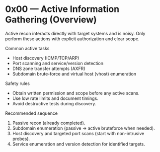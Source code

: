 # 0x00 — Active Information Gathering (Overview)

Active recon interacts directly with target systems and is noisy. Only perform these actions with explicit authorization and clear scope.

Common active tasks
- Host discovery (ICMP/TCP/ARP)
- Port scanning and service/version detection
- DNS zone transfer attempts (AXFR)
- Subdomain brute-force and virtual host (vhost) enumeration

Safety rules
- Obtain written permission and scope before any active scans.
- Use low rate limits and document timings.
- Avoid destructive tests during discovery.

Recommended sequence
1. Passive recon (already completed).
2. Subdomain enumeration (passive → active bruteforce when needed).
3. Host discovery and targeted port scans (start with non-intrusive probes).
4. Service enumeration and version detection for identified targets.

